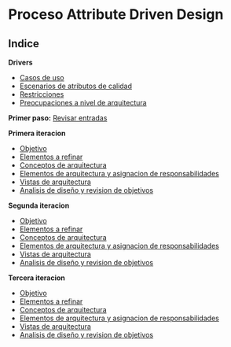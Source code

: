 # Proceso Attribute Driven Design

## Indice

**Drivers**
- [Casos de uso](./Drivers/CasosUso.md)
- [Escenarios de atributos de calidad](./Drivers/EscAtributos.md)
- [Restricciones](./Drivers/Restricciones.md)
- [Preocupaciones a nivel de arquitectura](./Drivers/ConcArquitectura.md)

**Primer paso:** [Revisar entradas](./Entradas.md)

**Primera iteracion**

- [Objetivo](./Iteracion1/Paso2.md)
- [Elementos a refinar](./Iteracion1/Paso3.md)
- [Conceptos de arquitectura](./Iteracion1/Paso4.md)
- [Elementos de arquitectura y asignacion de responsabilidades](./Iteracion1/Paso5.md)
- [Vistas de arquitectura](./Iteracion1/Paso6.md)
- [Analisis de diseño y revision de objetivos](./Iteracion1/Paso7.md)

**Segunda iteracion**

- [Objetivo](./Iteracion2/Paso2.md)
- [Elementos a refinar](./Iteracion2/Paso3.md)
- [Conceptos de arquitectura](./Iteracion2/Paso4.md)
- [Elementos de arquitectura y asignacion de responsabilidades](./Iteracion2/Paso5.md)
- [Vistas de arquitectura](./Iteracion2/Paso6.md)
- [Analisis de diseño y revision de objetivos](./Iteracion2/Paso7.md)

**Tercera iteracion**

- [Objetivo](./Iteracion3/Paso2.md)
- [Elementos a refinar](./Iteracion3/Paso3.md)
- [Conceptos de arquitectura](./Iteracion3/Paso4.md)
- [Elementos de arquitectura y asignacion de responsabilidades](./Iteracion3/Paso5.md)
- [Vistas de arquitectura](./Iteracion3/Paso6.md)
- [Analisis de diseño y revision de objetivos](./Iteracion3/Paso7.md)